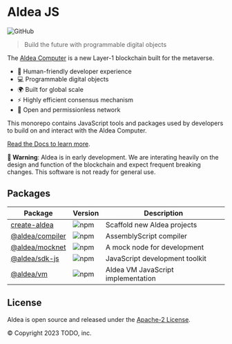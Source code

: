 # Aldea JS

![GitHub](https://img.shields.io/github/license/aldeacomputer/aldea-js?style=flat-square)

> Build the future with programmable digital objects

The [Aldea Computer](https://aldea.computer) is a new Layer-1 blockchain built for the metaverse.

- 🤗 Human-friendly developer experience
- 💻 Programmable digital objects
- 🌍 Built for global scale
- ⚡️ Highly efficient consensus mechanism
- 👐 Open and permissionless network

This monorepo contains JavaScript tools and packages used by developers to build on and interact with the Aldea Computer.

[Read the Docs to learn more](https://docs.aldea.computer/).

**🚨 Warning**: Aldea is in early development. We are interating heavily on the design and function of the blockchain and expect frequent breaking changes. This software is not ready for general use.

## Packages

| Package                                                                                   | Version                                                                          | Description                        |
| ----------------------------------------------------------------------------------------- | -------------------------------------------------------------------------------- | ---------------------------------- |
| [create-aldea](https://github.com/aldeacomputer/aldea-js/tree/main/packages/create-aldea) | ![npm](https://img.shields.io/npm/v/create-aldea?style=flat-square&label=%20)    | Scaffold new Aldea projects        |
| [@aldea/compiler](https://github.com/aldeacomputer/aldea-js/tree/main/packages/compiler)  | ![npm](https://img.shields.io/npm/v/@aldea/compiler?style=flat-square&label=%20) | AssemblyScript compiler            |
| [@aldea/mocknet](https://github.com/aldeacomputer/aldea-js/tree/main/packages/mocknet)    | ![npm](https://img.shields.io/npm/v/@aldea/mocknet?style=flat-square&label=%20)  | A mock node for development        |
| [@aldea/sdk-js](https://github.com/aldeacomputer/aldea-js/tree/main/packages/sdk-js)      | ![npm](https://img.shields.io/npm/v/@aldea/sdk-js?style=flat-square&label=%20)   | JavaScript development toolkit     |
| [@aldea/vm](https://github.com/aldeacomputer/aldea-js/tree/main/packages/vm)              | ![npm](https://img.shields.io/npm/v/@aldea/vm?style=flat-square&label=%20)       | Aldea VM JavaScript implementation |

## License

Aldea is open source and released under the [Apache-2 License](https://github.com/aldeacomputer/aldea-js/blob/main/LICENSE).

© Copyright 2023 TODO, inc.
